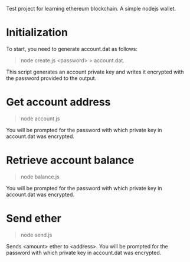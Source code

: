 Test project for learning ethereum blockchain. A simple nodejs wallet.

# Initialization

To start, you need to generate account.dat as follows:

> node create.js &lt;password&gt; > account.dat.

This script generates an account private key and writes it encrypted with the password provided to the output.

# Get account address

> node account.js

You will be prompted for the password with which private key in account.dat was encrypted.

# Retrieve account balance

> node balance.js

You will be prompted for the password with which private key in account.dat was encrypted.

# Send ether

> node send.js <amount> <address>

Sends &lt;amount&gt; ether to &lt;address&gt;.
You will be prompted for the password with which private key in account.dat was encrypted.
